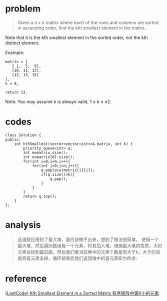 # problem
>Given a n x n matrix where each of the rows and columns are sorted in ascending order, find the kth smallest element in the matrix.

Note that it is the kth smallest element in the sorted order, not the kth distinct element.

Example:
```
matrix = [
   [ 1,  5,  9],
   [10, 11, 13],
   [12, 13, 15]
],
k = 8,

return 13.
```
Note:
You may assume k is always valid, 1 ≤ k ≤ n2.

# codes
```
class Solution {
public:
    int kthSmallest(vector<vector<int>>& matrix, int k) {
        priority_queue<int> q;
        int m=matrix.size();
        int n=matrix[0].size();
        for(int i=0;i<m;i++){
            for(int j=0;j<n;j++){
                q.emplace(matrix[i][j]);
                if(q.size()>k){
                    q.pop();
                }
            }
        }
        return q.top();
    }
};
```

# analysis
>这道题目用到了最大堆，我应该做不出来，想到了做法很简单。
使用一个最大堆，然后遍历数组每一个元素，将其加入堆，根据最大堆的性质，大的元素会排到最前面，然后我们看当前堆中的元素个数是否大于k，大于的话就将首元素去掉，循环结束后我们返回堆中的首元素即为所求:


# reference
[[LeetCode] Kth Smallest Element in a Sorted Matrix 有序矩阵中第K小的元素][1]

[1]: http://www.cnblogs.com/grandyang/p/5727892.html